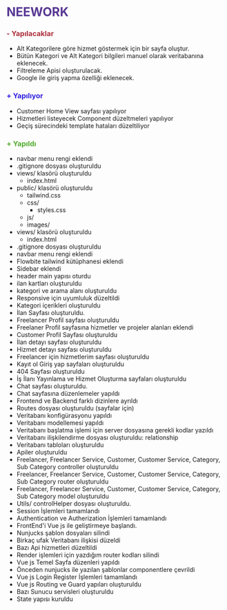 # <span style="color:#583893">NEEWORK</span>

### <span style="color:#AC2F3C"> - Yapılacaklar </span>

-   Alt Kategorilere göre hizmet göstermek için bir sayfa oluştur.
-   Bütün Kategori ve Alt Kategori bilgileri manuel olarak veritabanına eklenecek.
-   Filtreleme Apisi oluşturulacak.
-   Google ile giriş yapma özelliği eklenecek.

### <span style="color:#321FDE"> + Yapılıyor</span>

-   Customer Home View sayfası yapılıyor
-   Hizmetleri listeyecek Component düzeltmeleri yapılıyor
-   Geçiş sürecindeki template hataları düzeltiliyor

### <span style="color:#53AC2F"> + Yapıldı</span>

-   navbar menu rengi eklendi
-   .gitignore dosyası oluşturuldu
-   views/ klasörü oluşturuldu
    -   index.html
-   public/ klasörü oluşturuldu
    -   tailwind.css
    -   css/
        -   styles.css
    -   js/
    -   images/
-   views/ klasörü oluşturuldu
    -   index.html
-   .gitignore dosyası oluşturuldu
-   navbar menu rengi eklendi
-   Flowbite tailwind kütüphanesi eklendi
-   Sidebar eklendi
-   header main yapısı oturdu
-   ilan kartları oluşturuldu
-   kategori ve arama alanı oluşturuldu
-   Responsive için uyumluluk düzeltildi
-   Kategori içerikleri oluşturuldu
-   İlan Sayfası oluşturuldu.
-   Freelancer Profil sayfası oluşturuldu
-   Freelaner Profil sayfasına hizmetler ve projeler alanları eklendi
-   Customer Profil Sayfası oluşturuldu
-   İlan detayı sayfası oluşturuldu
-   Hizmet detayı sayfası oluşturuldu
-   Freelancer için hizmetlerim sayfası oluşturuldu
-   Kayıt ol Giriş yap sayfaları oluşturuldu
-   404 Sayfası oluşturuldu
-   İş İlanı Yayınlama ve Hizmet Oluşturma sayfaları oluşturuldu
-   Chat sayfası oluşturuldu.
-   Chat sayfasına düzenlemeler yapıldı
-   Frontend ve Backend farklı dizinlere ayrıldı
-   Routes dosyası oluşturuldu (sayfalar için)
-   Veritabanı konfigürasyonu yapıldı
-   Veritabanı modellemesi yapıldı
-   Veritabanı başlatma işlemi için server dosyasına gerekli kodlar yazıldı
-   Veritabanı ilişkilendirme dosyası oluşturuldu: relationship
-   Veritabanı tabloları oluşturuldu
-   Apiler oluşturuldu
-   Freelancer, Freelancer Service, Customer, Customer Service, Category, Sub Category controller oluşturuldu
-   Freelancer, Freelancer Service, Customer, Customer Service, Category, Sub Category router oluşturuldu
-   Freelancer, Freelancer Service, Customer, Customer Service, Category, Sub Category model oluşturuldu
-   Utils/ controlHelper dosyası oluşturuldu.
-   Session İşlemleri tamamlandı
-   Authentication ve Autherization İşlemleri tamamlandı
-   FrontEnd'i Vue js ile geliştirmeye başlandı.
-   Nunjucks şablon dosyaları silindi
-   Birkaç ufak Veritabanı ilişkisi düzeldi
-   Bazı Api hizmetleri düzeltildi
-   Render işlemleri için yazdığım router kodları silindi
-   Vue js Temel Sayfa düzenleri yapıldı
-   Önceden nunjucks ile yazılan şablonlar componentlere çevrildi
-   Vue js Login Register İşlemleri tamamlandı
-   Vue js Routing ve Guard yapıları oluşturuldu
-   Bazı Sunucu servisleri oluşturuldu
-   State yapısı kuruldu
